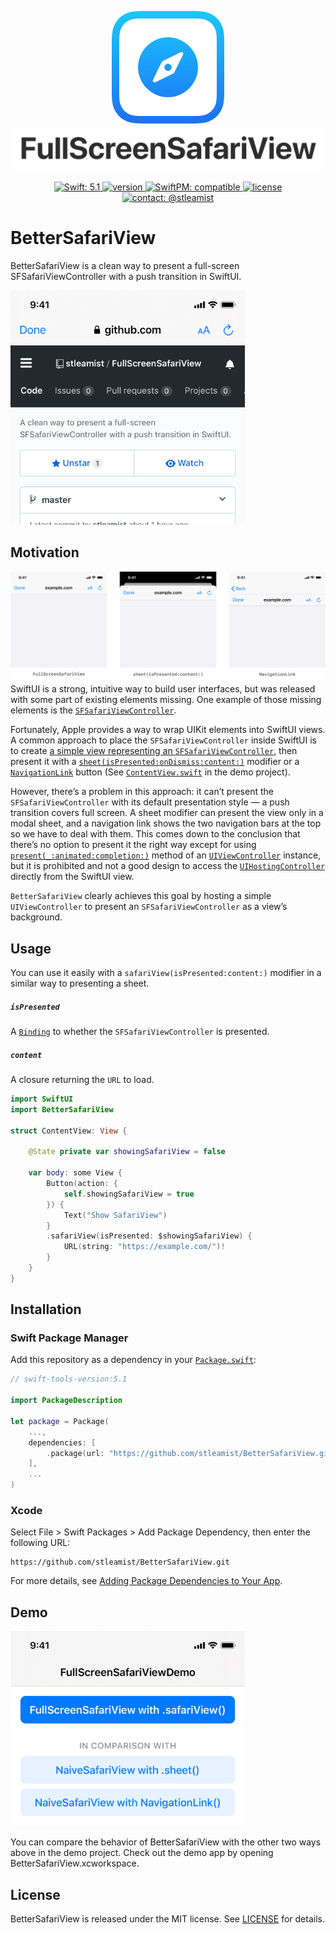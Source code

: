 <p align="center">
    <img src="/Docs/Images/FullScreenSafariView-Icon.svg">
    <img src="/Docs/Images/FullScreenSafariView-Logotype.svg">
</p>

<p align="center">
    <a href="https://swift.org/">
        <img src="https://img.shields.io/badge/Swift-5.1-f05138" alt="Swift: 5.1">
    </a>
    <a href="https://github.com/stleamist/BetterSafariView/releases/latest">
        <img src="https://img.shields.io/github/v/release/stleamist/BetterSafariView?label=version" alt="version">
    </a>
    <a href="https://swift.org/package-manager/">
        <img src="https://img.shields.io/badge/SwiftPM-compatible-brightgreen" alt="SwiftPM: compatible">
    </a>
    <a href="/LICENSE">
        <img src="https://img.shields.io/github/license/stleamist/BetterSafariView" alt="license">
    </a>
    <a href="https://twitter.com/stleamist">
        <img src="https://img.shields.io/badge/contact-@stleamist-1da1f2" alt="contact: @stleamist">
    </a>
</p>

# BetterSafariView
BetterSafariView is a clean way to present a full-screen SFSafariViewController with a push transition in SwiftUI.

<img src="/Docs/Images/FullScreenSafariView-Cover.png" width="375">

## Motivation
![](/Docs/Images/FullScreenSafariView-Comparison.svg)
SwiftUI is a strong, intuitive way to build user interfaces, but was released with some part of existing elements missing. One example of those missing elements is the [`SFSafariViewController`](https://developer.apple.com/documentation/safariservices/sfsafariviewcontroller).

Fortunately, Apple provides a way to wrap UIKit elements into SwiftUI views. A common approach to place the `SFSafariViewController` inside SwiftUI is to create [a simple view representing an `SFSafariViewController`](/Demo/BetterSafariViewDemo/NaiveSafariView.swift), then present it with a [`sheet(isPresented:onDismiss:content:)`](https://developer.apple.com/documentation/swiftui/view/3352791-sheet) modifier or a [`NavigationLink`](https://developer.apple.com/documentation/swiftui/navigationlink) button (See [`ContentView.swift`](/Demo/BetterSafariViewDemo/ContentView.swift) in the demo project).

However, there’s a problem in this approach: it can’t present the `SFSafariViewController` with its default presentation style — a push transition covers full screen. A sheet modifier can present the view only in a modal sheet, and a navigation link shows the two navigation bars at the top so we have to deal with them. This comes down to the conclusion that there’s no option to present it the right way except for using [`present(_:animated:completion:)`](https://developer.apple.com/documentation/uikit/uiviewcontroller/1621380-present) method of an [`UIViewController`](https://developer.apple.com/documentation/uikit/uiviewcontroller) instance, but it is prohibited and not a good design to access the [`UIHostingController`](https://developer.apple.com/documentation/swiftui/uihostingcontroller) directly from the SwiftUI view.

`BetterSafariView` clearly achieves this goal by hosting a simple `UIViewController` to present an `SFSafariViewController` as a view’s background.

## Usage
You can use it easily with a `safariView(isPresented:content:)` modifier in a similar way to presenting a sheet.

##### `isPresented`
A [`Binding`](https://developer.apple.com/documentation/swiftui/binding) to whether the `SFSafariViewController` is presented.

##### `content`
A closure returning the `URL` to load.

```swift
import SwiftUI
import BetterSafariView

struct ContentView: View {
    
    @State private var showingSafariView = false
    
    var body: some View {
        Button(action: {
            self.showingSafariView = true
        }) {
            Text("Show SafariView")
        }
        .safariView(isPresented: $showingSafariView) {
            URL(string: "https://example.com/")!
        }
    }
}
```

## Installation
### Swift Package Manager
Add this repository as a dependency in your [`Package.swift`](https://developer.apple.com/documentation/swift_packages/package):

```swift
// swift-tools-version:5.1

import PackageDescription

let package = Package(
    ...,
    dependencies: [
        .package(url: "https://github.com/stleamist/BetterSafariView.git", .upToNextMajor(from: "1.0.0"))
    ],
    ...
)
```

### Xcode
Select File \> Swift Packages \> Add Package Dependency, then enter the following URL:

```
https://github.com/stleamist/BetterSafariView.git
```

For more details, see [Adding Package Dependencies to Your App](https://developer.apple.com/documentation/xcode/adding_package_dependencies_to_your_app).

## Demo
<img src="/Docs/Images/FullScreenSafariViewDemo-ContentView.png" width="375">

You can compare the behavior of BetterSafariView with the other two ways above in the demo project. Check out the demo app by opening BetterSafariView.xcworkspace.

## License
BetterSafariView is released under the MIT license. See [LICENSE](/LICENSE) for details.
